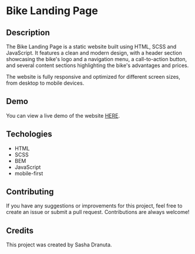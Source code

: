 # Bike Landing Page

## Description

The Bike Landing Page is a static website built using HTML, SCSS and JavaScript. It features a clean and modern design, with a header section showcasing the bike's logo and a navigation menu, a call-to-action button, and several content sections highlighting the bike's advantages and prices.

The website is fully responsive and optimized for different screen sizes, from desktop to mobile devices.

## Demo

You can view a live demo of the website [HERE](https://sasha-dranuta.github.io/bike-landing/).

## Techologies
 - HTML
 - SCSS
 - BEM
 - JavaScript
 - mobile-first

## Contributing

If you have any suggestions or improvements for this project, feel free to create an issue or submit a pull request. Contributions are always welcome!

## Credits

This project was created by Sasha Dranuta.

